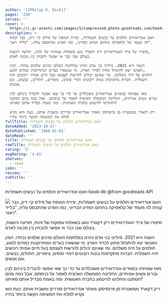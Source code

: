 ```yaml
---
author: '[[Philip K. Dick]]'
pages: '230'
series: ''
cover: >-
  https://i.gr-assets.com/images/S/compressed.photo.goodreads.com/books/1434556961l/25744531._SY475_.jpg
description: >-
  האם אנדרואידים חולמים על כבשים חשמליות, יצירת המופת של פיליפ קיי דיק, כבר קנתה
  לה מעמד של קלאסיקה בתחום המדע הבדיוני, כמו הסרט שהתבסס עליה, "בלייד ראנר".  
    
  סיפורו של צייד האנדרואידים ריק דקארד נוגע בשאלות עמוקות של זהות, תודעה ורגשות,
  בעולם שבו כבר אי אפשר להבחין בין מכונה לאדם.  
    
  השנה היא 2021. מיליוני בני אדם נהרגו במלחמת העולם ומינים שלמים נכחדו. המין
  האנושי יצא להתנחל מחוץ לכדור הארץ. מי שנשארו בערים המתרוקנות כמהים למגע,
  חולמים על חיה משלהם. ומי שאינם יכולים להרשות לעצמם בעל חיים אמיתי רוכשים חיה
  חשמלית. חברות מתקדמות בונות רובוטים דמויי סוסים, ציפורים, חתולים, כבשים. וגם
  אנשים.  
    
  מאז שפותחו במאדים אנדרואידים משוכללים עד כדי כך שאי אפשר להבדיל ביניהם לבין
  גברים ונשים אמיתיים, החליטה הממשלה הארצית לאסור על כניסתם. אבל כמה מהם הסתננו
  והחליטו להיטמע בחברה האנושית. ומה באמת מבדיל אותם מאיתנו?  
    
  ריק דקארד ממשטרת סן פרנסיסקו מאתר אנדרואידים סוררים ומשבית אותם. כעת הוא נקרא
  למלא את המשימה הקשה ביותר בחייו
fullTitle: האם אנדרואידים חולמים על כבשים חשמליות
dateAdded: '2023-10-27'
datePublished: '1968-01-01'
dateRead: ''
title: האם אנדרואידים חולמים על כבשים חשמליות
rawTitle: האם אנדרואידים חולמים על כבשים חשמליות
rating: '5'
avgRating: '4.41'
shelves:
  - read
isbn: ''
review: ''
subtitle: ''
---
```

האם אנדרואידים חולמים על כבשים חשמליות book-db 
@from goodreads API

![](https:&#x2F;&#x2F;i.gr-assets.com&#x2F;images&#x2F;S&#x2F;compressed.photo.goodreads.com&#x2F;books&#x2F;1434556961l&#x2F;25744531._SY475_.jpg)
האם אנדרואידים חולמים על כבשים חשמליות, יצירת המופת של פיליפ קיי דיק, כבר קנתה לה מעמד של קלאסיקה בתחום המדע הבדיוני, כמו הסרט שהתבסס עליה, &quot;בלייד ראנר&quot;.  
  
סיפורו של צייד האנדרואידים ריק דקארד נוגע בשאלות עמוקות של זהות, תודעה ורגשות, בעולם שבו כבר אי אפשר להבחין בין מכונה לאדם.  
  
השנה היא 2021. מיליוני בני אדם נהרגו במלחמת העולם ומינים שלמים נכחדו. המין האנושי יצא להתנחל מחוץ לכדור הארץ. מי שנשארו בערים המתרוקנות כמהים למגע, חולמים על חיה משלהם. ומי שאינם יכולים להרשות לעצמם בעל חיים אמיתי רוכשים חיה חשמלית. חברות מתקדמות בונות רובוטים דמויי סוסים, ציפורים, חתולים, כבשים. וגם אנשים.  
  
מאז שפותחו במאדים אנדרואידים משוכללים עד כדי כך שאי אפשר להבדיל ביניהם לבין גברים ונשים אמיתיים, החליטה הממשלה הארצית לאסור על כניסתם. אבל כמה מהם הסתננו והחליטו להיטמע בחברה האנושית. ומה באמת מבדיל אותם מאיתנו?  
  
ריק דקארד ממשטרת סן פרנסיסקו מאתר אנדרואידים סוררים ומשבית אותם. כעת הוא נקרא למלא את המשימה הקשה ביותר בחייו
